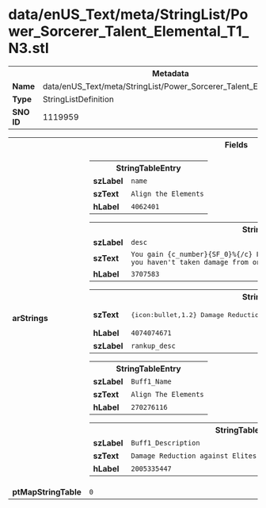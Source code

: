 <h1>data/enUS_Text/meta/StringList/Power_Sorcerer_Talent_Elemental_T1_N3.stl</h1><table><tr><th colspan="100%">Metadata</th></tr><tr><td><b>Name</b></td><td>data/enUS_Text/meta/StringList/Power_Sorcerer_Talent_Elemental_T1_N3.stl</td></tr><tr><td><b>Type</b></td><td>StringListDefinition</td></tr><tr><td><b>SNO ID</b></td><td>1119959</td></tr></table>

<table><tr><th colspan="100%">Fields</th></tr><tr><td><b>arStrings</b></td><td><table><tr><th colspan="100%">StringTableEntry</th></tr><tr><td><b>szLabel</b></td><td><code>name</code></td></tr><tr><td><b>szText</b></td><td><code>Align the Elements</code></td></tr><tr><td><b>hLabel</b></td><td><code>4062401</code></td></tr></table>


<table><tr><th colspan="100%">StringTableEntry</th></tr><tr><td><b>szLabel</b></td><td><code>desc</code></td></tr><tr><td><b>szText</b></td><td><code>You gain {c_number}{SF_0}%{/c} Damage Reduction against Elites for each second you haven't taken damage from one, up to {c_number}{SF_1}%{/c}.</code></td></tr><tr><td><b>hLabel</b></td><td><code>3707583</code></td></tr></table>


<table><tr><th colspan="100%">StringTableEntry</th></tr><tr><td><b>szText</b></td><td><pre>
{icon:bullet,1.2} Damage Reduction Per Second {icon:arrow,1.2} {c_number}{SF_0}%{/c}</pre></td></tr><tr><td><b>hLabel</b></td><td><code>4074074671</code></td></tr><tr><td><b>szLabel</b></td><td><code>rankup_desc</code></td></tr></table>


<table><tr><th colspan="100%">StringTableEntry</th></tr><tr><td><b>szLabel</b></td><td><code>Buff1_Name</code></td></tr><tr><td><b>szText</b></td><td><code>Align The Elements</code></td></tr><tr><td><b>hLabel</b></td><td><code>270276116</code></td></tr></table>


<table><tr><th colspan="100%">StringTableEntry</th></tr><tr><td><b>szLabel</b></td><td><code>Buff1_Description</code></td></tr><tr><td><b>szText</b></td><td><code>Damage Reduction against Elites, Bosses, and Players is increased. </code></td></tr><tr><td><b>hLabel</b></td><td><code>2005335447</code></td></tr></table>


</td></tr><tr><td><b>ptMapStringTable</b></td><td><code>0</code></td></tr></table>

